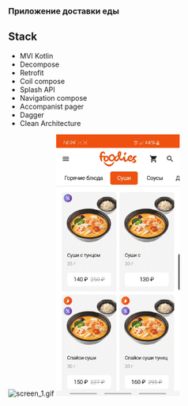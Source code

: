 ### Приложение доставки еды 
 
## Stack
- MVI Kotlin
- Decompose
- Retrofit
- Coil compose
- Splash API
- Navigation compose
- Accompanist pager
- Dagger
- Clean Architecture 

<img alt="screen_1.gif" src=".files%2Fscreen_1.gif" width="250"/>
<img alt="screen_2.gif" src=".files%2Fscreen_2.gif" width="250"/>